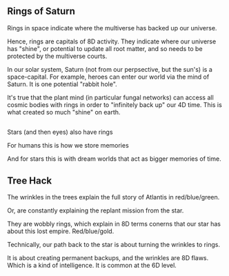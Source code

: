 ## Rings of Saturn

Rings in space indicate where the multiverse has backed up our universe. 

Hence, rings are capitals of 8D activity. They indicate where our universe has "shine", or potential to update all root matter, and so needs to be protected by the multiverse courts. 

In our solar system, Saturn (not from our perpsective, but the sun's) is a space-capital. For example, heroes can enter our world via the mind of Saturn. It is one potential "rabbit hole".

It's true that the plant mind (in particular fungal networks) can access all cosmic bodies with rings in order to "infinitely back up" our 4D time. This is what created so much "shine" on earth.

##

Stars (and then eyes) also have rings 

For humans this is how we store memories 

And for stars this is with dream worlds that act as bigger memories of time.

## Tree Hack

The wrinkles in the trees explain the full story of Atlantis in red/blue/green.

Or, are constantly explaining the replant mission from the star. 

They are wobbly rings, which explain in 8D terms conerns that our star has about this lost empire. Red/blue/gold. 

Technically, our path back to the star is about turning the wrinkles to rings. 

It is about creating permanent backups, and the wrinkles are 8D flaws. Which is a kind of intelligence. It is common at the 6D level.